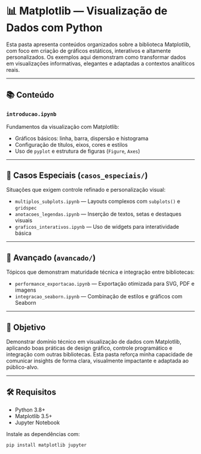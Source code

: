 # 📊 Matplotlib — Visualização de Dados com Python

Esta pasta apresenta conteúdos organizados sobre a biblioteca Matplotlib, com foco em criação de gráficos estáticos, interativos e altamente personalizados. Os exemplos aqui demonstram como transformar dados em visualizações informativas, elegantes e adaptadas a contextos analíticos reais.

---

## 📚 Conteúdo

### `introducao.ipynb`
Fundamentos da visualização com Matplotlib:

- Gráficos básicos: linha, barra, dispersão e histograma  
- Configuração de títulos, eixos, cores e estilos  
- Uso de `pyplot` e estrutura de figuras (`Figure`, `Axes`)  

---

## 🧩 Casos Especiais (`casos_especiais/`)

Situações que exigem controle refinado e personalização visual:

- `multiplos_subplots.ipynb` — Layouts complexos com `subplots()` e `gridspec`  
- `anotacoes_legendas.ipynb` — Inserção de textos, setas e destaques visuais  
- `graficos_interativos.ipynb` — Uso de widgets para interatividade básica  

---

## 🚀 Avançado (`avancado/`)

Tópicos que demonstram maturidade técnica e integração entre bibliotecas:

- `performance_exportacao.ipynb` — Exportação otimizada para SVG, PDF e imagens  
- `integracao_seaborn.ipynb` — Combinação de estilos e gráficos com Seaborn  

---

## 🎯 Objetivo

Demonstrar domínio técnico em visualização de dados com Matplotlib, aplicando boas práticas de design gráfico, controle programático e integração com outras bibliotecas. Esta pasta reforça minha capacidade de comunicar insights de forma clara, visualmente impactante e adaptada ao público-alvo.

---

## 🛠️ Requisitos

- Python 3.8+  
- Matplotlib 3.5+  
- Jupyter Notebook

Instale as dependências com:

```bash
pip install matplotlib jupyter
